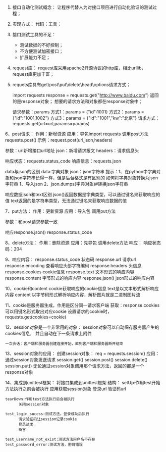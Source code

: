 1. 接口自动化测试概念：
   让程序代替人为对接口项目进行自动化验证的测试过程；
2. 实现方式：
   代码；工具；
3. 接口测试工具的不足：
      - 测试数据的不好控制；
      - 不方便测试加密接口；
      - 扩展能力不足；

4. request库：
   request库采用apache2开源协议的http库，相比urllib，request库更加丰富；

5. requets库具有get\post\put\delete\head\options请求方式；

   import requests
   response = requests.get("http://www.baidu.com")
   返回的是response对象；
   想要的请求方法和对象都在response对象中；

   请求参数：params
      方式1：params = {"id":1001}
      方式2：params = {"id":"1001,1002"}
      方式3：params = {"id":"1001","kw":"北京"}
   请求方式：
      requests.get(url=url,params=params)

6、post请求：
   作用：新增资源
   应用：导包import requests
   调用post方法requests.post()
   示例：request.post(url,json,headers)

   参数：url新增接口url地址
   json：新增请求报文
   headers：请求信息头

   响应状态：requests.status_code
   响应信息：requests.json

   data与json的区别
   data:字典对象
   json：json字符串
   提示：1、在python中字典对象和json字符串长得一样，但是后台格式是有区别的
   如何将字典对象转换为json字符串
   1、导入json
   2、json.dumps(字典对象)#转换json字符串

   响应数据json和text区别
   json()返回数据是字典类型，可以通过键名来获取响应的值
   text返回的是字符串类型，无法通过键名来获取响应数据的值

7、put方法：
   作用：更新资源
   应用：导入包
   调用put方法

   参数：和post请求参数一致

   响应response.json()
   response.status_code

8、delete方法：
   作用：删除资源
   应用：先导包
        调用delete方法
   响应：
        响应状态码：204

9、响应内容：
   response.status_code  状态码
   response.url          请求url
   response.encoding     查看响应头部字符编码
   response.headers      头信息
   response.cookies      cookie信息
   response.text         文本形式的响应内容
   response.content      字节形式的响应内容
   response.json()       json形式的响应内容

10、cookie和content
   cookie获取响应的cookie信息
   text是以文本形式解析响应内容
   content 以字节码形式解析响应内容，解析图片就是二进制图片流

11、cookie是服务器生成，作用是区分同一请求客户端
    获取：response.cookies
    可以用键名形式取出对应cookie
    设置请求的cookie时，requests.get(cookies=cookie)

12、session对象是一个非常用的对象：
    session对象可以自动保存服务器产生的cookies信息，
    并且自动在下一条请求上附件

    一次会话：客户端和服务器创建连接开始，直到客户端和服务器断开结束

13、session对象的应用：
    创建session对象：
    req = requests.session()
    应用：通过session对象发送请求
    session.get()
    session.post()
    session.delete()
    session.put()
    无论通过session对象调用那个请求方法，返回的都是一个response对象

14、集成到unittest框架：
    将接口集成到unittest框架
    结构：
    setUp:作用test开始方法执行之前会被执行
          应用获取session对象
          登录url
          验证码url

    tearDown:作用test方法执行后会被执行
          关闭session对象

    test_login_sucess:测试方法，登录成功后执行
          请求验证码让session记录cookie
          登录请求
          断言
          
    test_username_not_exist:测试方法用户名不存在
    test_password_error:测试方法，密码错误










